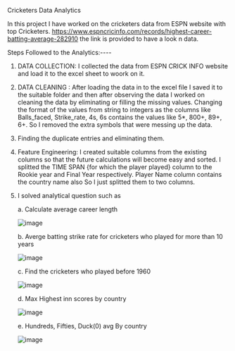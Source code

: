 Cricketers Data Analytics

In this project I have worked on the cricketers data from ESPN website with top Cricketers. https://www.espncricinfo.com/records/highest-career-batting-average-282910 the link is provided to have a look n data.

Steps Followed to the Analytics:----

1. DATA COLLECTION: I collected the data from ESPN CRICK INFO website and load it to the excel sheet to woork on it.
2. DATA CLEANING : After loading the data in to the excel file I saved it to the suitable folder and then after observing the data I worked on cleaning the data by eliminating or filling the missing values. Changing the format of the values from string to integers as the columns like Balls_faced, Strike_rate, 4s, 6s contains the values like 5*, 800+, 89+, 6+. So I removed the extra symbols that were messing up the data.
3. Finding the duplicate entries and eliminating them.
4. Feature Engineering: I created suitable columns from the existing columns so that the future calculations will become easy and sorted. I splitted the TIME SPAN {for which the player played} column to the Rookie year and Final Year respectively. Player Name column contains the country name also So I just splitted them to two columns.
5. I solved analytical question such as
   
     a. Calculate average career length


     ![image](https://github.com/sakshi721/Cricketer-Data-Analytics/assets/58660443/504b4387-bc12-4223-917c-107ac326cae3)

     b. Averge batting strike rate for cricketers who played for more than 10 years

     ![image](https://github.com/sakshi721/Cricketer-Data-Analytics/assets/58660443/349ed84b-4d18-4ee0-adfe-e5b3d782ceeb)

   
     c. Find the cricketers who played before 1960

     ![image](https://github.com/sakshi721/Cricketer-Data-Analytics/assets/58660443/06d4927a-cbc3-4e96-8257-43e93d55beb6)


   
     d. Max Highest inn scores by country

   ![image](https://github.com/sakshi721/Cricketer-Data-Analytics/assets/58660443/d10cc243-d42f-4068-ac97-2d1d21cd6e2f)

     e. Hundreds, Fifties, Duck(0) avg By country

   
   ![image](https://github.com/sakshi721/Price-predictor/assets/58660443/16f23ae1-7118-4560-b867-ef980696ed55)
